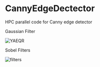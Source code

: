 # CannyEdgeDectector
HPC parallel code for Canny edge detector

Gaussian Filter

![YAEQR](https://user-images.githubusercontent.com/30215680/57026581-cbe13780-6c57-11e9-872b-046f07f99fb7.png)



Sobel Filters

![filters](https://user-images.githubusercontent.com/30215680/57026690-ffbc5d00-6c57-11e9-8d77-d56c051727d3.png)


